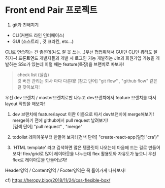 # Front end Pair 프로젝트

1. git과 친해지기

- CLI(커맨드 라인 인터페이스)
- GUI (소스트리 , 깃 크라켄, etc...)

CLI로 연습하는 건 좋은데(나도 잘 못 쓰는...)우선 협업위해서 GUI던 CLI던 뭐라도 잘하자~! 프론트엔드 개발자들과 개발 시 로그인 기능 개발하는 JIn과 회원가입 기능을 개발하는 SSo가 있는데 이럴 때는 feature(특징)을 브랜치로 따보자!


> check list (실습) <br>
  깃 버전 관리는 회사 마다 다른데! 
  [참고 단어] "git flow" , "github flow" 같은 걸 찾아보자!

  우선 dev 브랜치 / master브랜치로만 나누고 dev브랜치에서 feature 브랜치를 따서 layout 작업을 해보자!

1.  dev 브랜치에 feature/layout 이란 이름으로 따서 dev브랜치에 merge해보기!
    merge하기 전에 github에서 pull request 날려보기!<br> 
    [검색 단어] "pull request" , "merge"

2.  todolist 레이아웃부터 만들어 보자! 
    [검색 단어] "create-react-app(일명 'cra')"

3. 'HTML template' 라고 검색하면 많은 템플릿이 나오는데 마음에 드는 걸로 만들어보자! flex/grid로 많이 레이아웃을 나누는데 flex 활용도와 자유도가 높으니 우선 flex로 레이아웃을 만들어보자! <br> 

Header영역 / Content영역 / Footer영역은 꼭 들어가게 나눠보자!   

  cf) https://heropy.blog/2018/11/24/css-flexible-box/
